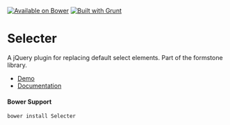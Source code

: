 [![Available on Bower](//benschwarz.github.io/bower-badges/badge@2x.png)](http://bower.io/) [![Built with Grunt](https://cdn.gruntjs.com/builtwith.png)](http://gruntjs.com/)
# Selecter

A jQuery plugin for replacing default select elements. Part of the formstone library.

- [Demo](http://www.benplum.com/components/Selecter/demo/index.html)
- [Documentation](http://www.benplum.com/formstone/selecter/)

#### Bower Support

`bower install Selecter`